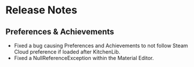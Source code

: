 # Release Notes

## Preferences & Achievements
- Fixed a bug causing Preferences and Achievements to not follow Steam Cloud preference if loaded after KitchenLib.
- Fixed a NullReferenceException within the Material Editor.